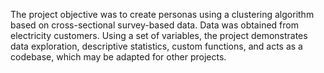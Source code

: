 The project objective was to create personas using a clustering algorithm based on cross-sectional survey-based data. Data was obtained from electricity customers. Using a set of variables, the project demonstrates data exploration, descriptive statistics, custom functions, and acts as a codebase, which may be adapted for other projects.
